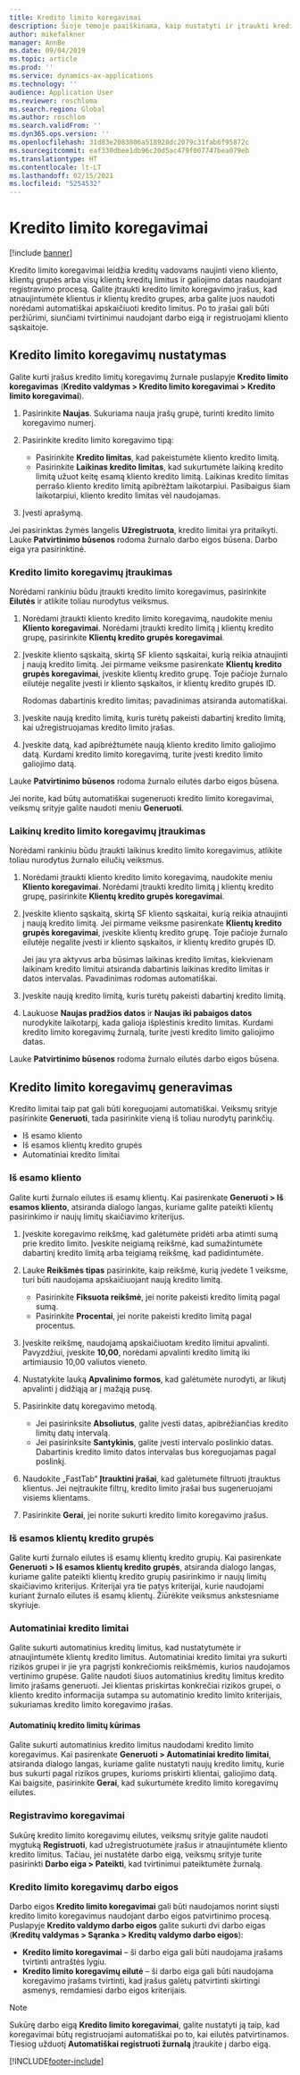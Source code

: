```yaml
---
title: Kredito limito koregavimai
description: Šioje temoje paaiškinama, kaip nustatyti ir įtraukti kredito limito koregavimus.
author: mikefalkner
manager: AnnBe
ms.date: 09/04/2019
ms.topic: article
ms.prod: ''
ms.service: dynamics-ax-applications
ms.technology: ''
audience: Application User
ms.reviewer: roschloma
ms.search.region: Global
ms.author: roschlom
ms.search.validFrom: ''
ms.dyn365.ops.version: ''
ms.openlocfilehash: 31d83e2083806a518928dc2079c31fab6f95872c
ms.sourcegitcommit: eaf330dbee1db96c20d5ac479f007747bea079eb
ms.translationtype: HT
ms.contentlocale: lt-LT
ms.lasthandoff: 02/15/2021
ms.locfileid: "5254532"
---
```

# <a name="credit-limit-adjustments"></a>Kredito limito koregavimai 

[!include [banner](../includes/banner.md)]

Kredito limito koregavimai leidžia kreditų vadovams naujinti vieno kliento, klientų grupės arba visų klientų kreditų limitus ir galiojimo datas naudojant registravimo procesą. Galite įtraukti kredito limito koregavimo įrašus, kad atnaujintumėte klientus ir klientų kredito grupes, arba galite juos naudoti norėdami automatiškai apskaičiuoti kredito limitus. Po to įrašai gali būti peržiūrimi, siunčiami tvirtinimui naudojant darbo eigą ir registruojami kliento sąskaitoje.

## <a name="set-up-credit-limit-adjustments"></a>Kredito limito koregavimų nustatymas

Galite kurti įrašus kredito limitų koregavimų žurnale puslapyje **Kredito limito koregavimas** (**Kredito valdymas \> Kredito limito koregavimai \> Kredito limito koregavimai**).

1. Pasirinkite **Naujas**. Sukuriama nauja įrašų grupė, turinti kredito limito koregavimo numerį.
2. Pasirinkite kredito limito koregavimo tipą:

    - Pasirinkite **Kredito limitas**, kad pakeistumėte kliento kredito limitą.
    - Pasirinkite **Laikinas kredito limitas**, kad sukurtumėte laikiną kredito limitą užuot keitę esamą kliento kredito limitą. Laikinas kredito limitas perrašo kliento kredito limitą apibrėžtam laikotarpiui. Pasibaigus šiam laikotarpiui, kliento kredito limitas vėl naudojamas.
3. Įvesti aprašymą. 

Jei pasirinktas žymės langelis **Užregistruota**, kredito limitai yra pritaikyti. Lauke **Patvirtinimo būsenos** rodoma žurnalo darbo eigos būsena. Darbo eiga yra pasirinktinė.

### <a name="add-credit-limit-adjustments"></a>Kredito limito koregavimų įtraukimas

Norėdami rankiniu būdu įtraukti kredito limito koregavimus, pasirinkite **Eilutės** ir atlikite toliau nurodytus veiksmus.

1. Norėdami įtraukti kliento kredito limito koregavimą, naudokite meniu **Kliento koregavimai**. Norėdami įtraukti kredito limitą į klientų kredito grupę, pasirinkite **Klientų kredito grupės koregavimai**.
2. Įveskite kliento sąskaitą, skirtą SF kliento sąskaitai, kurią reikia atnaujinti į naują kredito limitą. Jei pirmame veiksme pasirenkate **Klientų kredito grupės koregavimai**, įveskite klientų kredito grupę. Toje pačioje žurnalo eilutėje negalite įvesti ir kliento sąskaitos, ir klientų kredito grupės ID.

    Rodomas dabartinis kredito limitas; pavadinimas atsiranda automatiškai.

3. Įveskite naują kredito limitą, kuris turėtų pakeisti dabartinį kredito limitą, kai užregistruojamas kredito limito įrašas.
4. Įveskite datą, kad apibrėžtumėte naują kliento kredito limito galiojimo datą. Kurdami kredito limito koregavimą, turite įvesti kredito limito galiojimo datą.

Lauke **Patvirtinimo būsenos** rodoma žurnalo eilutės darbo eigos būsena.

Jei norite, kad būtų automatiškai sugeneruoti kredito limito koregavimai, veiksmų srityje galite naudoti meniu **Generuoti**.
 
### <a name="add-temporary-credit-limit-adjustments"></a>Laikinų kredito limito koregavimų įtraukimas

Norėdami rankiniu būdu įtraukti laikinus kredito limito koregavimus, atlikite toliau nurodytus žurnalo eilučių veiksmus.

1. Norėdami įtraukti kliento kredito limito koregavimą, naudokite meniu **Kliento koregavimai**. Norėdami įtraukti kredito limitą į klientų kredito grupę, pasirinkite **Klientų kredito grupės koregavimai**.
2. Įveskite kliento sąskaitą, skirtą SF kliento sąskaitai, kurią reikia atnaujinti į naują kredito limitą. Jei pirmame veiksme pasirenkate **Klientų kredito grupės koregavimai**, įveskite klientų kredito grupę. Toje pačioje žurnalo eilutėje negalite įvesti ir kliento sąskaitos, ir klientų kredito grupės ID.

    Jei jau yra aktyvus arba būsimas laikinas kredito limitas, kiekvienam laikinam kredito limitui atsiranda dabartinis laikinas kredito limitas ir datos intervalas. Pavadinimas rodomas automatiškai.

3. Įveskite naują kredito limitą, kuris turėtų pakeisti dabartinį kredito limitą.
4. Laukuose **Naujas pradžios datos** ir **Naujas iki pabaigos datos** nurodykite laikotarpį, kada galioja išplėstinis kredito limitas. Kurdami kredito limito koregavimų žurnalą, turite įvesti kredito limito galiojimo datas.

Lauke **Patvirtinimo būsenos** rodoma žurnalo eilutės darbo eigos būsena.

## <a name="generate-credit-limit-adjustments"></a>Kredito limito koregavimų generavimas

Kredito limitai taip pat gali būti koreguojami automatiškai. Veiksmų srityje pasirinkite **Generuoti**, tada pasirinkite vieną iš toliau nurodytų parinkčių.

- Iš esamo kliento
- Iš esamos klientų kredito grupės
- Automatiniai kredito limitai

### <a name="from-existing-customer"></a>Iš esamo kliento

Galite kurti žurnalo eilutes iš esamų klientų. Kai pasirenkate **Generuoti \> Iš esamos kliento**, atsiranda dialogo langas, kuriame galite pateikti klientų pasirinkimo ir naujų limitų skaičiavimo kriterijus.

1. Įveskite koregavimo reikšmę, kad galėtumėte pridėti arba atimti sumą prie kredito limito. Įveskite neigiamą reikšmė, kad sumažintumėte dabartinį kredito limitą arba teigiamą reikšmę, kad padidintumėte.
2. Lauke **Reikšmės tipas** pasirinkite, kaip reikšmė, kurią įvedėte 1 veiksme, turi būti naudojama apskaičiuojant naują kredito limitą.

    - Pasirinkite **Fiksuota reikšmė**, jei norite pakeisti kredito limitą pagal sumą.
    - Pasirinkite **Procentai**, jei norite pakeisti kredito limitą pagal procentus.

3. Įveskite reikšmę, naudojamą apskaičiuotam kredito limitui apvalinti. Pavyzdžiui, įveskite **10,00**, norėdami apvalinti kredito limitą iki artimiausio 10,00 valiutos vieneto.
4. Nustatykite lauką **Apvalinimo formos**, kad galėtumėte nurodyti, ar likutį apvalinti į didžiąją ar į mažąją pusę.
5. Pasirinkite datų koregavimo metodą.

    - Jei pasirinksite **Absoliutus**, galite įvesti datas, apibrėžiančias kredito limitų datų intervalą.
    - Jei pasirinksite **Santykinis**, galite įvesti intervalo poslinkio datas. Dabartinis kredito limito datos intervalas bus koreguojamas pagal poslinkį.

6. Naudokite „FastTab“ **Įtrauktini įrašai**, kad galėtumėte filtruoti įtrauktus klientus. Jei neįtraukite filtrų, kredito limito įrašai bus sugeneruojami visiems klientams.
7. Pasirinkite **Gerai**, jei norite sukurti kredito limito koregavimo įrašus.

### <a name="from-existing-customer-credit-group"></a>Iš esamos klientų kredito grupės

Galite kurti žurnalo eilutes iš esamų klientų kredito grupių. Kai pasirenkate **Generuoti \> Iš esamos klientų kredito grupės**, atsiranda dialogo langas, kuriame galite pateikti klientų kredito grupių pasirinkimo ir naujų limitų skaičiavimo kriterijus. Kriterijai yra tie patys kriterijai, kurie naudojami kuriant žurnalo eilutes iš esamų klientų. Žiūrėkite veiksmus ankstesniame skyriuje.

### <a name="automatic-credit-limits"></a>Automatiniai kredito limitai

Galite sukurti automatinius kreditų limitus, kad nustatytumėte ir atnaujintumėte klientų kredito limitus. Automatiniai kredito limitai yra sukurti rizikos grupei ir jie yra pagrįsti konkrečiomis reikšmėmis, kurios naudojamos vertinimo grupėse. Galite naudoti šiuos automatinius kreditų limitus kredito limito įrašams generuoti. Jei klientas priskirtas konkrečiai rizikos grupei, o kliento kredito informacija sutampa su automatinio kredito limito kriterijais, sukuriamas kredito limito koregavimo įrašas.

#### <a name="create-automatic-credit-limits"></a>Automatinių kredito limitų kūrimas

Galite sukurti automatinius kredito limitus naudodami kredito limito koregavimus. Kai pasirenkate **Generuoti \> Automatiniai kredito limitai**, atsiranda dialogo langas, kuriame galite nustatyti naujų kredito limitų, kurie bus sukurti pagal rizikos grupes, kurioms priskirti klientai, galiojimo datą. Kai baigsite, pasirinkite **Gerai**, kad sukurtumėte kredito limito koregavimų eilutes.

### <a name="post-adjustments"></a>Registravimo koregavimai

Sukūrę kredito limito koregavimų eilutes, veiksmų srityje galite naudoti mygtuką **Registruoti**, kad užregistruotumėte įrašus ir atnaujintumėte kliento kredito limitus. Tačiau, jei nustatėte darbo eigą, veiksmų srityje turite pasirinkti **Darbo eiga \> Pateikti**, kad tvirtinimui pateiktumėte žurnalą.

### <a name="credit-limit-adjustments-workflows"></a>Kredito limito koregavimų darbo eigos

Darbo eigos **Kredito limito koregavimai** gali būti naudojamos norint siųsti kredito limito koregavimus naudojant darbo eigos patvirtinimo procesą. Puslapyje **Kredito valdymo darbo eigos** galite sukurti dvi darbo eigas (**Kreditų valdymas \> Sąranka \> Kreditų valdymo darbo eigos**):

- **Kredito limito koregavimai** – ši darbo eiga gali būti naudojama įrašams tvirtinti antraštės lygiu.
- **Kredito limito koregavimų eilutė** – ši darbo eiga gali būti naudojama koregavimo įrašams tvirtinti, kad įrašus galėtų patvirtinti skirtingi asmenys, remdamiesi darbo eigos kriterijais.

> [!NOTE]
> Sukūrę darbo eigą **Kredito limito koregavimai**, galite nustatyti ją taip, kad koregavimai būtų registruojami automatiškai po to, kai eilutės patvirtinamos. Tiesiog užduotį **Automatiškai registruoti žurnalą** įtraukite į darbo eigą.


[!INCLUDE[footer-include](../../includes/footer-banner.md)]